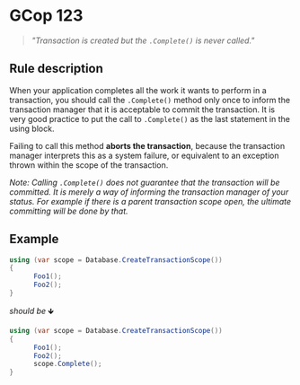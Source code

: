 ﻿# GCop 123

> *"Transaction is created but the `.Complete()` is never called."*

## Rule description

When your application completes all the work it wants to perform in a transaction, you should call the `.Complete()` method only once to inform the transaction manager that it is acceptable to commit the transaction. It is very good practice to put the call to `.Complete()` as the last statement in the using block.

Failing to call this method **aborts the transaction**, because the transaction manager interprets this as a system failure, or equivalent to an exception thrown within the scope of the transaction. 

*Note: Calling `.Complete()` does not guarantee that the transaction will be committed. It is merely a way of informing the transaction manager of your status. For example if there is a parent transaction scope open, the ultimate committing will be done by that.*

## Example

```csharp
using (var scope = Database.CreateTransactionScope())
{
      Foo1();
      Foo2();      
}
```

*should be* 🡻

```csharp
using (var scope = Database.CreateTransactionScope())
{
      Foo1();
      Foo2();
      scope.Complete();
}
```
